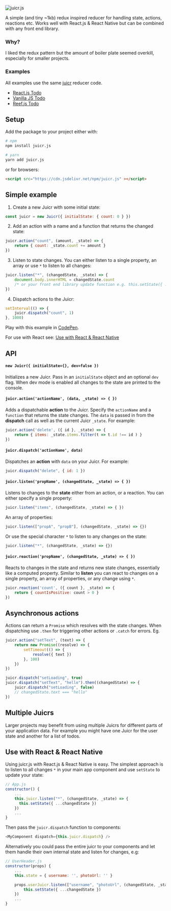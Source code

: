 ![juicr.js](https://i.imgur.com/9GUDkeH.png?1)

A simple (and tiny ~1kb) redux inspired reducer for handling state, actions, reactions etc. Works well with React.js & React Native but can be combined with any front end library.

### Why?
I liked the redux pattern but the amount of boiler plate seemed overkill, especially for smaller projects.

### Examples
All examples use the same [juicr](https://github.com/alexfoxy/juicr.js/blob/master/codepen_ext/todoJuicr.js) reducer code.

- [React.js Todo](https://codepen.io/alexfoxy/pen/eowpdb)
- [Vanilla JS Todo](https://codepen.io/alexfoxy/pen/wZLWpp)
- [Reef.js Todo](https://codepen.io/alexfoxy/pen/vMqNbZ)

## Setup
Add the package to your project either with:
```bash
# npm
npm install juicr.js

# yarn
yarn add juicr.js
```

or for browsers:
```html
<script src="https://cdn.jsdelivr.net/npm/juicr.js" ></script>
```

## Simple example
1) Create a new Juicr with some initial state:
```javascript
const juicr = new Juicr({ initialState: { count: 0 } })
```
2) Add an action with a name and a function that returns the changed state:
```javascript
juicr.action("count", (amount, _state) => {
	return { count: _state.count += amount }
})
```
3) Listen to state changes. You can either listen to a single property, an array or use `*` to listen to all changes:
```javascript
juicr.listen("*", (changedState, _state) => {
	document.body.innerHTML = changedState.count
	/* or your front end library update function e.g. this.setState({ ...changedState }) */
})
```
4) Dispatch actions to the Juicr:
```javascript
setInterval(() => {
	juicr.dispatch("count", 1)
}, 1000)
```
Play with this example in [CodePen](https://codepen.io/alexfoxy/pen/gyNaYw).

For use with React see: [Use with React & React Native](https://github.com/alexfoxy/juicr.js#use-with-react--react-native)

## API
#### `new Juicr({ initialState={}, dev=false })`
Initializes a new Juicr. Pass in an `initialState` object and an optional `dev` flag. When dev mode is enabled all changes to the state are printed to the console.


#### `juicr.action('actionName', (data, _state) => { })`
Adds a dispatchable **action** to the Juicr. Specify the `actionName` and a `function` that returns the state changes. The `data` is passed in from the **dispatch** call as well as the current Juicr `_state`. For example:
```javascript
juicr.action('delete', ({ id }, _state) => {
	return { items: _state.items.filter(t => t.id !== id ) }
})
```


#### `juicr.dispatch('actionName', data)`
Dispatches an **action** with `data` on your Juicr. For example:
```javascript
juicr.dispatch("delete", { id: 1 })
```


#### `juicr.listen('propName', (changedState, _state) => { })`
Listens to changes to the **state** either from an action, or a reaction. You can either specify a single property:
```javascript
juicr.listen("items", (changedState, _state) => { })
```
An array of properties:
```javascript
juicr.listen(["propA", "propB"], (changedState, _state) => {})
```
Or use the special character `*` to listen to any changes on the state:
```javascript
juicr.listen("*", (changedState, _state) => {})
```
#### `juicr.reaction('propName', (changedState, _state) => { })`
Reacts to changes in the state and returns new state changes, essentially like a computed property. Similar to **listen** you can react to changes on a single property, an array of properties, or any change using `*`.

```javascript
juicr.reaction('count', ({ count }, _state) => {
	return { countIsPositive: count > 0 }
})
```


## Asynchronous actions
Actions can return a `Promise` which resolves with the state changes. When dispatching use `.then` for triggering other actions or `.catch` for errors. Eg.

```javascript
juicr.action("setText", (text) => {
	return new Promise((resolve) => {
		setTimeout(() => {
			resolve({ text })
		}, 100)
	})
})

juicr.dispatch("setLoading", true)
juicr.dispatch("setText", "hello").then((changedState) => {
	juicr.dispatch("setLoading", false)
	// changedState.text === "hello"
})
 ```

## Multiple Juicrs
Larger projects may benefit from using multiple Juicrs for different parts of your application data. For example you might have one Juicr for the user state and another for a list of todos.

## Use with React & React Native
Using juicr.js with React.js & React Native is easy. The simplest approach is to listen to all changes `*`  in your main app component and use `setState` to update your state:
```javascript
// App.js
constructor() {
	...
    this.juicr.listen("*", (changedState, _state) => {
      this.setState({ ...changedState })
    })
    ...
}
 ```
Then pass the `juicr.dispatch` function to components:
```javascript
<MyComponent dispatch={this.juicr.dispatch} />
```
Alternatively you could pass the entire juicr to your components and let them handle their own internal state and listen for changes, e.g:
```javascript
// UserHeader.js
constructor(props) {
	...
	this.state = { username: '', photoUrl: '' }

	props.userJuicr.listen(["username", "photoUrl", (changedState, _state) => {
		this.setState({ ...changedState })
	})
	...
}
 ```
